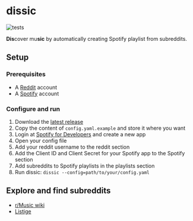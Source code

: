 # dissic

![tests](https://github.com/engvik/dissic/workflows/test/badge.svg)

**Dis**cover mu**sic** by automatically creating Spotify playlist from subreddits.

## Setup

### Prerequisites

* A [Reddit](https://www.reddit.com) account
* A [Spotify](https://www.spotify.com) account

### Configure and run

1) Download the [latest release](https://github.com/engvik/dissic/releases)
2) Copy the content of `config.yaml.example` and store it where you want
3) Login at [Spotify for Developers](ihttps://developer.spotify.com/my-applications/) and create a new app
4) Open your config file
5) Add your reddit username to the reddit section
6) Add the Client ID and Client Secret for your Spotify app to the Spotify section
7) Add subreddits to Spotify playlists in the playlists section
8) Run dissic: `dissic --config=path/to/your/config.yaml`

## Explore and find subreddits

* [r/Music wiki](https://www.reddit.com/r/Music/wiki/musicsubreddits)
* [Listige](https://www.listige.com/)

